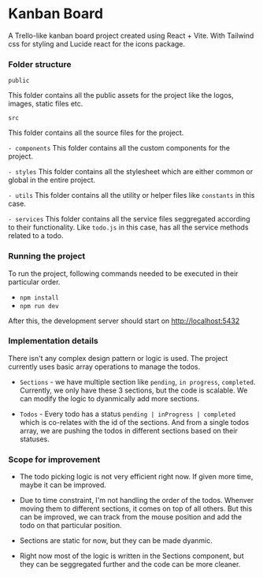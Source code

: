# Kanban Board

A Trello-like kanban board project created using React + Vite. With Tailwind css for styling and Lucide react for the icons package.

### Folder structure

`public`

This folder contains all the public assets for the project like the logos, images, static files etc.

`src`

This folder contains all the source files for the project.

`- components`
This folder contains all the custom components for the project.

`- styles`
This folder contains all the stylesheet which are either common or global in the entire project.

`- utils`
This folder contains all the utility or helper files like `constants` in this case.

`- services`
This folder contains all the service files seggregated according to their functionality. Like `todo.js` in this case, has all the service methods related to a todo.

### Running the project

To run the project, following commands needed to be executed in their particular order.

- `npm install`
- `npm run dev`

After this, the development server should start on [http://localhost:5432](http://localhost:5432)

### Implementation details

There isn't any complex design pattern or logic is used. The project currently uses basic array operations to manage the todos.

- `Sections` - we have multiple section like `pending`, `in progress`, `completed`. Currently, we only have these 3 sections, but the code is scalable. We can modify the logic to dyanmically add more sections.

- `Todos` - Every todo has a status `pending | inProgress | completed` which is co-relates with the id of the sections. And from a single todos array, we are pushing the todos in different sections based on their statuses.

### Scope for improvement

- The todo picking logic is not very efficient right now. If given more time, maybe it can be improved.

- Due to time constraint, I'm not handling the order of the todos. Whenver moving them to different sections, it comes on top of all others. But this can be improved, we can track from the mouse position and add the todo on that particular position.

- Sections are static for now, but they can be made dyanmic.

- Right now most of the logic is written in the Sections component, but they can be seggregated further and the code can be more cleaner.
